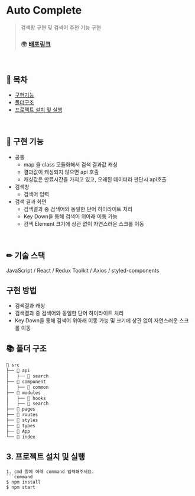 # Auto Complete

> 검색창 구현 및 검색어 추천 기능 구현
>
> ### 🌍 [배포링크](https://k-watch.netlify.app/)

<br/>

## 📖 목차

- [구현기능](#-구현-기능)
- [폴더구조](#-폴더-구조)
- [프로젝트 설치 및 실행](#-3.프로젝트-설치-및-실행)

</br>

## 🚀 구현 기능
- 공통
  - map 을 class 모듈화해서 검색 결과값 캐싱
  - 결과값이 캐싱되지 않으면 api 호출
  - 캐싱값은 만료시간을 가지고 있고, 오래된 데이터라 판단시 api호출
- 검색창
  - 검색어 입력
- 검색 결과 화면
  - 검색결과 중 검색어와 동일한 단어 하이라이트 처리
  - Key Down을 통해 검색어 위아래 이동 가능
  - 검색 Element 크기에 상관 없이 자연스러운 스크롤 이동

</br>

## ✏ 기술 스택 
 JavaScript / React / Redux Toolkit / Axios / styled-components
 
## 구현 방법
 - 검색결과 캐싱
 - 검색결과 중 검색어와 동일한 단어 하이라이트 처리
 - Key Down을 통해 검색어 위아래 이동 가능 및 크기에 상관 없이 자연스러운 스크롤 이동

## 📚 폴더 구조

```jsx
📂 src
├── 📂 api
│   ├── 📂 search
├── 📂 component
│   ├── 📂 common
├── 📂 modules
│   ├── 📂 hooks
│   ├── 📂 search
├── 📂 pages
├── 📂 routes
├── 📂 styles
├── 📂 types
├── 📄 App
└── 📄 index
```

## 3. 프로젝트 설치 및 실행
```
1. cmd 창에 아래 command 입력해주세요.
```command
$ npm install
$ npm start
```
